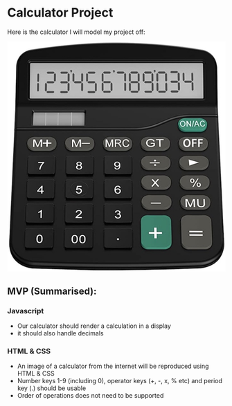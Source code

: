 # Calculator Project

Here is the calculator I will model my project off:

![](images/calculator-img.jpg)

## MVP (Summarised):

### Javascript

-   Our calculator should render a calculation in a display
-   it should also handle decimals

### HTML & CSS

-   An image of a calculator from the internet will be reproduced using HTML & CSS
-   Number keys 1-9 (including 0), operator keys (+, -, x, % etc) and period key (.) should be usable
-   Order of operations does not need to be supported
